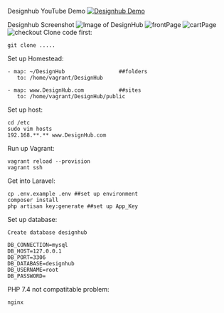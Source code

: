 Designhub YouTube Demo
[![Designhub Demo](https://github.com/Mira-Qiu/DesignHub/blob/master/image/homepage.png)](https://www.youtube.com/watch?v=xgqK5kJ85OA&t=42s "Designhub Demo")

Designhub Screenshot
![Image of DesignHub](https://github.com/Mira-Qiu/Laravel-Shopping-platform/blob/master/image/Screen%20Shot%202020-02-19%20at%2011.22.00%20AM.png)
![frontPage](https://github.com/Mira-Qiu/DesignHub/blob/master/image/frontPage.png)
![cartPage](https://github.com/Mira-Qiu/DesignHub/blob/master/image/cartPage.png)
![checkout](https://github.com/Mira-Qiu/DesignHub/blob/master/image/checkout.png)
Clone code first:
```
git clone .....
```
Set up Homestead:
```
- map: ~/DesignHub                 ##folders
   to: /home/vagrant/DesignHub
   
- map: www.DesignHub.com           ##sites
   to: /home/vagrant/DesignHub/public
```
Set up host: 
```
cd /etc
sudo vim hosts
192.168.**.** www.DesignHub.com
```
Run up Vagrant:
```
vagrant reload --provision
vagrant ssh
```
Get into Laravel:
```
cp .env.example .env ##set up environment
composer install  
php artisan key:generate ##set up App_Key
```
Set up database:
```
Create database designhub

DB_CONNECTION=mysql
DB_HOST=127.0.0.1
DB_PORT=3306
DB_DATABASE=designhub
DB_USERNAME=root
DB_PASSWORD=
```
PHP 7.4 not compatitable problem:
```
nginx
```

